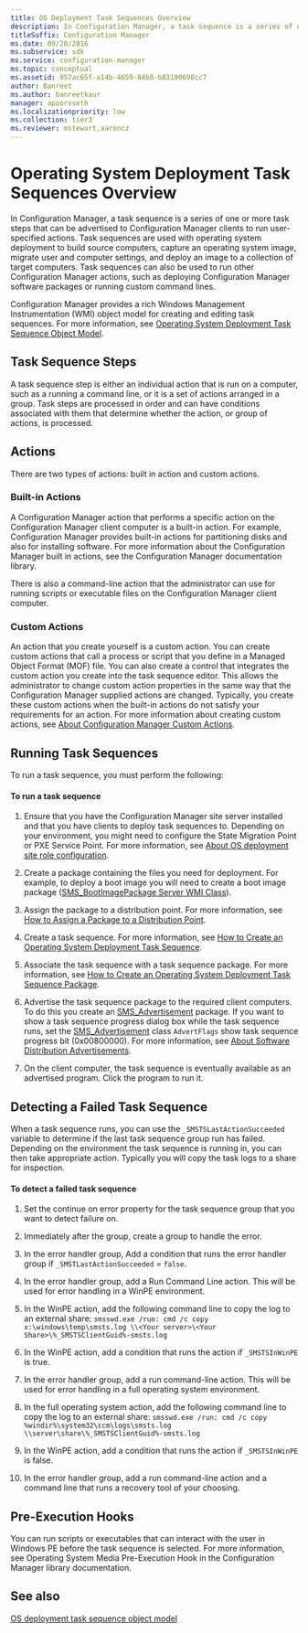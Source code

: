 ```yaml
---
title: OS Deployment Task Sequences Overview
description: In Configuration Manager, a task sequence is a series of one or more task steps that can be advertised to Configuration Manager clients to run user-specified actions.
titleSuffix: Configuration Manager
ms.date: 09/20/2016
ms.subservice: sdk
ms.service: configuration-manager
ms.topic: conceptual
ms.assetid: 957ac65f-a14b-4659-84b8-b83190698cc7
author: Banreet
ms.author: banreetkaur
manager: apoorvseth
ms.localizationpriority: low
ms.collection: tier3
ms.reviewer: mstewart,aaroncz 
---
```

# Operating System Deployment Task Sequences Overview
In Configuration Manager, a task sequence is a series of one or more task steps that can be advertised to Configuration Manager clients to run user-specified actions. Task sequences are used with operating system deployment to build source computers, capture an operating system image, migrate user and computer settings, and deploy an image to a collection of target computers. Task sequences can also be used to run other Configuration Manager actions, such as deploying Configuration Manager software packages or running custom command lines.  

 Configuration Manager provides a rich Windows Management Instrumentation (WMI) object model for creating and editing task sequences. For more information, see [Operating System Deployment Task Sequence Object Model](../../develop/osd/operating-system-deployment-task-sequence-object-model.md).  

## Task Sequence Steps  
 A task sequence step is either an individual action that is run on a computer, such as a running a command line, or it is a set of actions arranged in a group. Task steps are processed in order and can have conditions associated with them that determine whether the action, or group of actions, is processed.  

## Actions  
 There are two types of actions: built in action and custom actions.  

### Built-in Actions  
 A Configuration Manager action that performs a specific action on the Configuration Manager client computer is a built-in action. For example, Configuration Manager provides built-in actions for partitioning disks and also for installing software. For more information about the Configuration Manager built in actions, see the Configuration Manager documentation library.  

 There is also a command-line action that the administrator can use for running scripts or executable files on the Configuration Manager client computer.  

### Custom Actions  
 An action that you create yourself is a custom action. You can create custom actions that call a process or script that you define in a Managed Object Format (MOF) file. You can also create a control that integrates the custom action you create into the task sequence editor. This allows the administrator to change custom action properties in the same way that the Configuration Manager supplied actions are changed. Typically, you create these custom actions when the built-in actions do not satisfy your requirements for an action. For more information about creating custom actions, see [About Configuration Manager Custom Actions](../../develop/osd/about-configuration-manager-custom-actions.md).  

## Running Task Sequences  
 To run a task sequence, you must perform the following:  

#### To run a task sequence  

1.  Ensure that you have the Configuration Manager site server installed and that you have clients to deploy task sequences to. Depending on your environment, you might need to configure the State Migration Point or PXE Service Point. For more information, see [About OS deployment site role configuration](about-operating-system-deployment-site-role-configuration.md).  

2.  Create a package containing the files you need for deployment. For example, to deploy a boot image you will need to create a boot image package ([SMS_BootImagePackage Server WMI Class](../../develop/reference/osd/sms_bootimagepackage-server-wmi-class.md)).  

3.  Assign the package to a distribution point. For more information, see [How to Assign a Package to a Distribution Point](../../develop/core/servers/configure/how-to-assign-a-package-to-a-distribution-point.md).  

4.  Create a task sequence. For more information, see  [How to Create an Operating System Deployment Task Sequence](../../develop/osd/how-to-create-an-operating-system-deployment-task-sequence.md).  

5.  Associate the task sequence with a task sequence package. For more information, see [How to Create an Operating System Deployment Task Sequence Package](../../develop/osd/how-to-create-an-operating-system-deployment-task-sequence-package.md).  

6.  Advertise the task sequence package to the required client computers. To do this you create an [SMS_Advertisement](../../develop/reference/core/servers/configure/sms_advertisement-server-wmi-class.md) package. If you want to show a task sequence progress dialog box while the task sequence runs, set the [SMS_Advertisement](../../develop/reference/core/servers/configure/sms_advertisement-server-wmi-class.md) class `AdvertFlags` show task sequence progress bit (0x00800000). For more information, see [About Software Distribution Advertisements](../../develop/core/servers/configure/about-software-distribution-deployments.md).  

7.  On the client computer, the task sequence is eventually available as an advertised program. Click the program to run it.  

## Detecting a Failed Task Sequence  
 When a task sequence runs, you can use the `_SMSTSLastActionSucceeded` variable to determine if the last task sequence group run has failed. Depending on the environment the task sequence is running in, you can then take appropriate action. Typically you will copy the task logs to a share for inspection.  

#### To detect a failed task sequence  

1.  Set the continue on error property for the task sequence group that you want to detect failure on.  

2.  Immediately after the group, create a group to handle the error.  

3.  In the error handler group, Add a condition that runs the error handler group if `_SMSTLastActionSucceeded` = `false`.  

4.  In the error handler group, add a Run Command Line action. This will be used for error handling in a WinPE environment.  

5.  In the WinPE action, add the following command line to copy the log to an external share: `smsswd.exe /run: cmd /c copy x:\windows\temp\smsts.log \\<Your server>\<Your Share>\%_SMSTSClientGuid%-smsts.log`  

6.  In the WinPE action, add a condition that runs the action if `_SMSTSInWinPE` is true.  

7.  In the error handler group, add a run command-line action. This will be used for error handling in a full operating system environment.  

8.  In the full operating system action, add the following command line to copy the log to an external share: `smsswd.exe /run: cmd /c copy %windir%\system32\ccm\logs\smsts.log \\server\share\%_SMSTSClientGuid%-smsts.log`  

9. In the WinPE action, add a condition that runs the action if `_SMSTSInWinPE` is false.  

10. In the error handler group, add a run command-line action and a command line that runs a recovery tool of your choosing.  

## Pre-Execution Hooks  
 You can run scripts or executables that can interact with the user in Windows PE before the task sequence is selected. For more information, see Operating System Media Pre-Execution Hook in the Configuration Manager library documentation.  

## See also

[OS deployment task sequence object model](operating-system-deployment-task-sequence-object-model.md)
